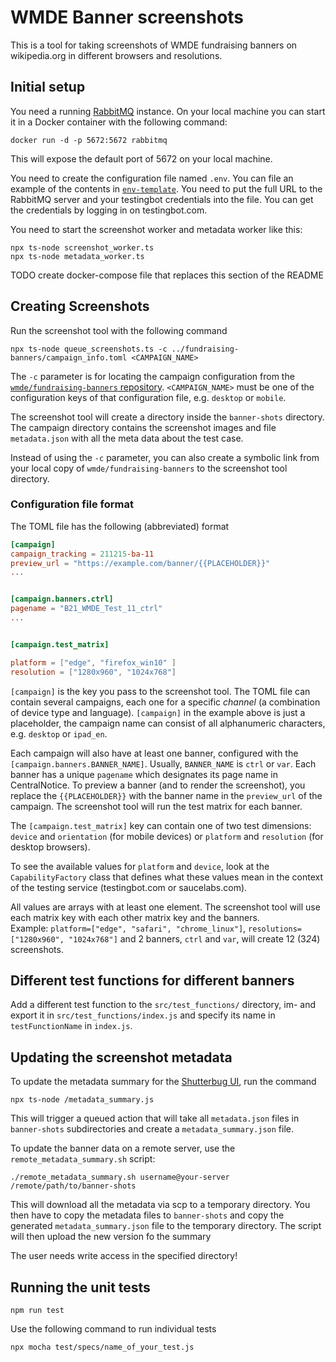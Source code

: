 # WMDE Banner screenshots

This is a tool for taking screenshots of WMDE fundraising banners on wikipedia.org in different browsers and resolutions.

## Initial setup

You need a running [RabbitMQ](https://www.rabbitmq.com/) instance. On your local machine you can start it in a Docker container with the following command:

    docker run -d -p 5672:5672 rabbitmq

This will expose the default port of 5672 on your local machine.

You need to create the configuration file named `.env`. You can file an example of the contents in [`env-template`](env-template).
You need to put the full URL to the RabbitMQ server and your testingbot credentials into the file. 
You can get the credentials by logging in on testingbot.com.

You need to start the screenshot worker and metadata worker like this:

    npx ts-node screenshot_worker.ts
    npx ts-node metadata_worker.ts

TODO create docker-compose file that replaces this section of the README

## Creating Screenshots

Run the screenshot tool with the following command

    npx ts-node queue_screenshots.ts -c ../fundraising-banners/campaign_info.toml <CAMPAIGN_NAME>

The `-c` parameter is for locating the campaign configuration from the
[`wmde/fundraising-banners`
repository](https://github.com/wmde/fundraising-banners).
`<CAMPAIGN_NAME>` must be one of the configuration keys of that
configuration file, e.g. `desktop` or `mobile`.

The screenshot tool will create a directory inside the `banner-shots` directory. The campaign directory contains the 
screenshot images and file `metadata.json` with all the meta data about the test case.

Instead of using the `-c` parameter, you can also create a symbolic link
from your local copy of `wmde/fundraising-banners` to the screenshot tool
directory.


### Configuration file format

The TOML file has the following (abbreviated) format

```toml
[campaign]
campaign_tracking = 211215-ba-11
preview_url = "https://example.com/banner/{{PLACEHOLDER}}"
...


[campaign.banners.ctrl]
pagename = "B21_WMDE_Test_11_ctrl"
...


[campaign.test_matrix]

platform = ["edge", "firefox_win10" ]
resolution = ["1280x960", "1024x768"]

```

`[campaign]` is the key you pass to the screenshot tool. The TOML file can
contain several campaigns, each one for a specific *channel* (a
combination of device type and language). `[campaign]` in the example
above is just a placeholder, the campaign name can consist of all
alphanumeric characters, e.g. `desktop` or `ipad_en`.

Each campaign will also have at least one banner, configured with the
`[campaign.banners.BANNER_NAME]`. Usually, `BANNER_NAME` is `ctrl` or `var`.
Each banner has a unique `pagename` which designates its page name in
CentralNotice. To preview a banner (and to render the screenshot), you
replace the `{{PLACEHOLDER}}` with the banner name in the `preview_url` of
the campaign. The screenshot tool will run the test matrix for each
banner.

The `[campaign.test_matrix]` key can contain one of two test dimensions:
`device` and `orientation` (for mobile devices) or `platform` and
`resolution` (for desktop browsers).

To see the available values for `platform` and `device`, look at the
`CapabilityFactory` class that defines what these values mean in the
context of the testing service (testingbot.com or saucelabs.com).

All values are arrays with at least one element. The screenshot tool will
use each matrix key with each other matrix key and the banners.  
Example:
`platform=["edge", "safari", "chrome_linux"]`, `resolutions=["1280x960",
"1024x768"]` and 2 banners, `ctrl` and `var`, will create 12 (3*2*4)
screenshots.


## Different test functions for different banners

Add a different test function to the `src/test_functions/` directory,
im- and export it in `src/test_functions/index.js` and specify its name in
`testFunctionName` in `index.js`.

## Updating the screenshot metadata
To update the metadata summary for the [Shutterbug UI](https://github.com/wmde/shutterbug), run the command

    npx ts-node /metadata_summary.js

This will trigger a queued action that will take all `metadata.json` files in `banner-shots` subdirectories
and create a `metadata_summary.json` file. 

To update the banner data on a remote server, use the `remote_metadata_summary.sh` script:

    ./remote_metadata_summary.sh username@your-server /remote/path/to/banner-shots

This will download all the metadata via scp to a temporary directory. You then have to copy the metadata 
files to `banner-shots` and copy the generated `metadata_summary.json` file to the temporary directory. 
The script will then upload the new version fo the summary

The user needs write access in the specified directory!

## Running the unit tests

    npm run test

Use the following command to run individual tests

    npx mocha test/specs/name_of_your_test.js 
